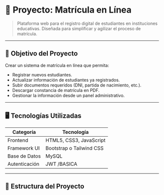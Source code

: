 # 📝 Proyecto: Matrícula en Línea

> Plataforma web para el registro digital de estudiantes en instituciones educativas. Diseñada para simplificar y agilizar el proceso de matrícula.

---

## 🎯 Objetivo del Proyecto

Crear un sistema de matrícula en línea que permita:

- Registrar nuevos estudiantes.
- Actualizar información de estudiantes ya registrados.
- Subir documentos requeridos (DNI, partida de nacimiento, etc.).
- Descargar constancia de matrícula en PDF.
- Gestionar la información desde un panel administrativo.

---

## 🖥️ Tecnologías Utilizadas

| Categoría     | Tecnología                  |
|---------------|-----------------------------|
| Frontend      | HTML5, CSS3, JavaScript     |
| Framework UI  | Bootstrap o Tailwind CSS    |
| Base de Datos | MySQL           |
| Autenticación | JWT /BASICA           |

---

## 📂 Estructura del Proyecto

